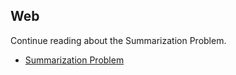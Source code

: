 ## Web

Continue reading about the Summarization Problem.

* [Summarization Problem](https://www.hiredintech.com/classrooms/system-design/lesson/101)